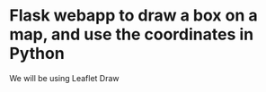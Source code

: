 # Flask webapp to draw a box on a map, and use the coordinates in Python

We will be using Leaflet Draw
